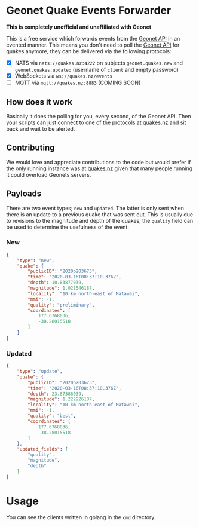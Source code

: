 # Geonet Quake Events Forwarder

**This is completely unofficial and unaffiliated with Geonet**

This is a free service which forwards events from the [Geonet API](https://api.geonet.org.nz/) in an evented manner.  This means you
don't need to poll the [Geonet API](https://api.geonet.org.nz/) for quakes anymore, they can be delivered via the following protocols:

- [x] NATS via `nats://quakes.nz:4222` on subjects `geonet.quakes.new` and `geonet.quakes.updated` (username of `client` and empty password)
- [x] WebSockets via `ws://quakes.nz/events`
- [ ] MQTT via `mqtt://quakes.nz:8883` (COMING SOON)

## How does it work

Basically it does the polling for you, every second, of the Geonet API.  Then your scripts can just connect to one of the protocols at
[quakes.nz](http://quakes.nz) and sit back and wait to be alerted.

## Contributing

We would love and appreciate contributions to the code but would prefer if the only running instance was at [quakes.nz](http://quakes.nz) given
that many people running it could overload Geonets servers.

## Payloads

There are two event types; `new` and `updated`. The latter is only sent when there is an update to a previous quake that was sent out.  This
is usually due to revisions to the magnitude and depth of the quakes, the `quality` field can be used to determine the usefulness of the event.

### New

```json
{
    "type": "new",
    "quake": {
        "publicID": "2020p203673",
        "time": "2020-03-16T08:37:10.376Z",
        "depth": 10.83877039,
        "magnitude": 1.021546187,
        "locality": "10 km north-east of Matawai",
        "mmi": -1,
        "quality": "preliminary",
        "coordinates": [
            177.6768036,
            -38.28015518
        ]
    }
}
```

### Updated

```json
{
    "type": "update",
    "quake": {
        "publicID": "2020p203673",
        "time": "2020-03-16T08:37:10.376Z",
        "depth": 23.87388039,
        "magnitude": 1.222926187,
        "locality": "10 km north-east of Matawai",
        "mmi": -1,
        "quality": "best",
        "coordinates": [
            177.6768036,
            -38.28015518
        ]
    },
    "updated_fields": [
        "quality",
        "magnitude",
        "depth"
    ]
}
```

# Usage

You can see the clients written in golang in the `cmd` directory.